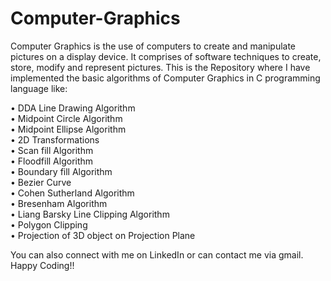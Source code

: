 # Computer-Graphics

Computer Graphics is the use of computers to create and manipulate pictures on a display device. It comprises of software techniques to create, store, modify and represent pictures. This is the Repository where I have implemented the basic algorithms of Computer Graphics in C programming language like:

•	DDA Line Drawing Algorithm<br/>
•	Midpoint Circle Algorithm<br/>
•	Midpoint Ellipse Algorithm<br/>
•	2D Transformations<br/>
•	Scan fill Algorithm<br/>
•	Floodfill Algorithm<br/> 
•	Boundary fill Algorithm<br/>
•	Bezier Curve<br/>
•	Cohen Sutherland Algorithm<br/>
•	Bresenham Algorithm<br/>
•	Liang Barsky Line Clipping Algorithm<br/>
•	Polygon Clipping<br/>
•	Projection of 3D object on Projection Plane<br/>

You can also connect with me on LinkedIn or can contact me via gmail. Happy Coding!!

